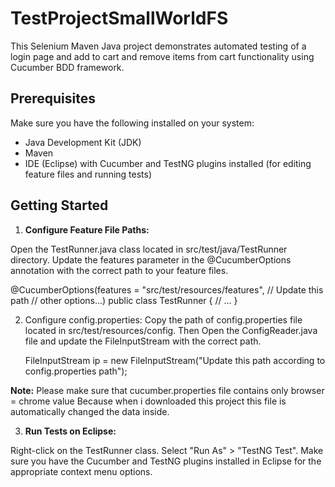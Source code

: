 # TestProjectSmallWorldFS


This Selenium Maven Java project demonstrates automated testing of a login page and add to cart and remove items from cart functionality using Cucumber BDD framework.

## Prerequisites

Make sure you have the following installed on your system:

- Java Development Kit (JDK)
- Maven
- IDE (Eclipse) with Cucumber and TestNG plugins installed (for editing feature files and running tests)

## Getting Started

1. **Configure Feature File Paths:**

Open the TestRunner.java class located in src/test/java/TestRunner directory. Update the features parameter in the @CucumberOptions annotation with the correct path to your feature files.

@CucumberOptions(features = "src/test/resources/features", // Update this path
                 // other options...)
public class TestRunner {
    // ...
}

2. Configure config.properties:
Copy the path of config.properties file located in src/test/resources/config. Then Open the ConfigReader.java file and update the FileInputStream with the correct path.

	FileInputStream ip = new FileInputStream("Update this path according to config.properties path");

**Note:** Please make sure that cucumber.properties file contains only browser = chrome value 
Because when i downloaded this project this file is automatically changed the data inside.

3. **Run Tests on Eclipse:**

Right-click on the TestRunner class.
Select "Run As" > "TestNG Test".
Make sure you have the Cucumber and TestNG plugins installed in Eclipse for the appropriate context menu options.
